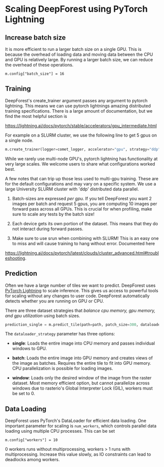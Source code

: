 # Scaling DeepForest using PyTorch Lightning

## Increase batch size

It is more efficient to run a larger batch size on a single GPU. This is because the overhead of loading data and moving data between the CPU and GPU is relatively large. By running a larger batch size, we can reduce the overhead of these operations.

```
m.config["batch_size"] = 16
```

## Training

DeepForest's create_trainer argument passes any argument to pytorch lightning. This means we can use pytorch lightnings amazing distributed training specifications. There is a large amount of documentation, but we find the most helpful section is

https://lightning.ai/docs/pytorch/stable/accelerators/gpu_intermediate.html

For example on a SLURM cluster, we use the following line to get 5 gpus on a single node.
```python
m.create_trainer(logger=comet_logger, accelerator="gpu", strategy="ddp", num_nodes=1, devices=devices)
```

While we rarely use multi-node GPU's, pytorch lightning has functionality at very large scales. We welcome users to share what configurations worked best.

A few notes that can trip up those less used to multi-gpu training. These are for the default configurations and may vary on a specific system. We use a large University SLURM cluster with 'ddp' distributed data parallel.

1. Batch-sizes are expressed _per_ _gpu_. If you tell DeepForest you want 2 images per batch and request 5 gpus, you are computing 10 images per forward pass across all GPUs. This is crucial for when profiling, make sure to scale any tests by the batch size!

2. Each device gets its own portion of the dataset. This means that they do not interact during forward passes.

3. Make sure to use srun when combining with SLURM! This is an easy one to miss and will cause training to hang without error. Documented here

https://lightning.ai/docs/pytorch/latest/clouds/cluster_advanced.html#troubleshooting.


## Prediction

Often we have a large number of tiles we want to predict. DeepForest uses [PyTorch Lightning](https://lightning.ai/docs/pytorch/stable/) to scale inference. This gives us access to powerful tools for scaling without any changes to user code. DeepForest automatically detects whether you are running on GPU or CPU.

There are three dataset strategies that *balance cpu memory, gpu memory, and gpu utilization* using batch sizes.

```python
prediction_single = m.predict_tile(path=path, patch_size=300, dataloader_strategy="single")
```
The `dataloader_strategy` parameter has three options:

* **single**: Loads the entire image into CPU memory and passes individual windows to GPU.

* **batch**: Loads the entire image into GPU memory and creates views of the image as batches. Requires the entire tile to fit into GPU memory. CPU parallelization is possible for loading images.

* **window**: Loads only the desired window of the image from the raster dataset. Most memory efficient option, but cannot parallelize across windows due to rasterio's Global Interpreter Lock (GIL), workers must be set to 0.

## Data Loading

DeepForest uses PyTorch's DataLoader for efficient data loading. One important parameter for scaling is `num_workers`, which controls parallel data loading using multiple CPU processes. This can be set

```
m.config["workers"] = 10
```
0 workers runs without multiprocessing, workers > 1 runs with multiprocessing. Increase this value slowly, as IO constraints can lead to deadlocks among workers.
